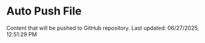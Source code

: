 # Auto Push File

Content that will be pushed to GitHub repository.
Last updated: 06/27/2025, 12:51:29 PM